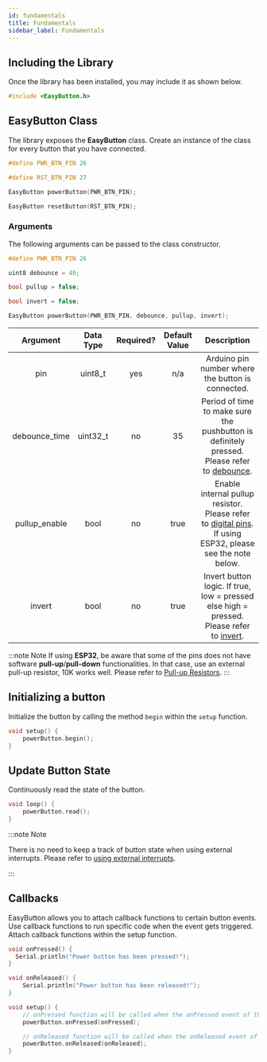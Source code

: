 ```yaml
---
id: fundamentals
title: Fundamentals
sidebar_label: Fundamentals
---
```


## Including the Library

Once the library has been installed, you may include it as shown below.

```cpp
#include <EasyButton.h>
```

## EasyButton Class

The library exposes the **EasyButton** class. Create an instance of the class for every button that you have connected.

```cpp
#define PWR_BTN_PIN 26

#define RST_BTN_PIN 27

EasyButton powerButton(PWR_BTN_PIN);

EasyButton resetButton(RST_BTN_PIN);
```

### Arguments

The following arguments can be passed to the class constructor.

```cpp
#define PWR_BTN_PIN 26

uint8 debounce = 40;

bool pullup = false;

bool invert = false;

EasyButton powerButton(PWR_BTN_PIN, debounce, pullup, invert);
```

|   Argument    | Data Type | Required? | Default Value |                                                                         Description                                                                         |
| :-----------: | :-------: | :-------: | :-----------: | :---------------------------------------------------------------------------------------------------------------------------------------------------------: |
|      pin      |  uint8_t  |    yes    |      n/a      |                                                      Arduino pin number where the button is connected.                                                      |
| debounce_time | uint32_t  |    no     |      35       |         Period of time to make sure the pushbutton is definitely pressed. Please refer to [debounce](https://www.arduino.cc/en/tutorial/debounce).          |
| pullup_enable |   bool    |    no     |     true      | Enable internal pullup resistor. Please refer to [digital pins](https://www.arduino.cc/en/Tutorial/DigitalPins). If using ESP32, please see the note below. |
|    invert     |   bool    |    no     |     true      |            Invert button logic. If true, low = pressed else high = pressed. Please refer to [invert](https://www.arduino.cc/en/Tutorial/Invert).            |

:::note Note
If using **ESP32**, be aware that some of the pins does not have software **pull-up**/**pull-down** functionalities. In that case, use an external pull-up resistor, 10K works well. Please refer to [Pull-up Resistors](https://learn.sparkfun.com/tutorials/pull-up-resistors).
:::

## Initializing a button

Initialize the button by calling the method `begin` within the `setup` function.

```cpp
void setup() {
    powerButton.begin();
}
```

## Update Button State

Continuously read the state of the button.

```cpp
void loop() {
    powerButton.read();
}
```

:::note Note

There is no need to keep a track of button state when using external interrupts. Please refer to [using external interrupts]().

:::

## Callbacks

EasyButton allows you to attach callback functions to certain button events. Use callback functions to run specific code when the event gets triggered. Attach callback functions within the setup function.

```cpp
void onPressed() {
  Serial.println("Power button has been pressed!");
}

void onReleased() {
    Serial.println("Power button has been released!");
}

void setup() {
    // onPressed function will be called when the onPressed event of the button gets triggered.
    powerButton.onPressed(onPressed);

    // onReleased function will be called when the onReleased event of the button gets triggered.
    powerButton.onReleased(onReleased);
}
```
